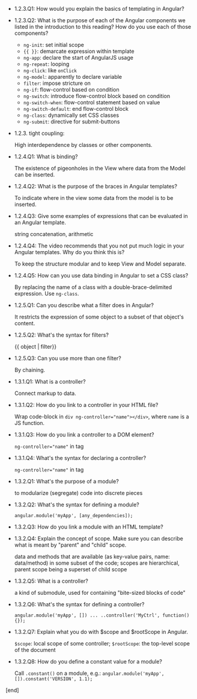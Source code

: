 
 * 1.2.3.Q1: How would you explain the basics of templating in Angular?

    

 * 1.2.3.Q2: What is the purpose of each of the Angular components we listed in the introduction to this reading? How do you use each of those components?

    * `ng-init`: set initial scope
    * `{{ }}`: demarcate expression within template
    * `ng-app`: declare the start of AngularJS usage
    * `ng-repeat`: looping
    * `ng-click`: like `onClick`
    * `ng-model`: apparently to declare variable
    * `filter`: impose stricture on 
    * `ng-if`: flow-control based on condition
    * `ng-switch`: introduce flow-control block based on condition
    * `ng-switch-when`: flow-control statement based on value
    * `ng-switch-default`: end flow-control block
    * `ng-class`: dynamically set CSS classes
    * `ng-submit`: directive for submit-buttons

 * 1.2.3. tight coupling:

    High interdependence by classes or other components.

 * 1.2.4.Q1: What is binding?

    The existence of pigeonholes in the View where data from the Model can be inserted.

 * 1.2.4.Q2: What is the purpose of the braces in Angular templates?

    To indicate where in the view some data from the model is to be inserted.

 * 1.2.4.Q3: Give some examples of expressions that can be evaluated in an Angular template.

    string concatenation, arithmetic

 * 1.2.4.Q4: The video recommends that you not put much logic in your Angular templates. Why do you think this is?

    To keep the structure modular and to keep View and Model separate.

 * 1.2.4.Q5: How can you use data binding in Angular to set a CSS class?

    By replacing the name of a class with a double-brace-delimited expression. Use `ng-class`.

 * 1.2.5.Q1: Can you describe what a filter does in Angular?

    It restricts the expression of some object to a subset of that object's content.

 * 1.2.5.Q2: What's the syntax for filters?

    {{ object | filter}}

 * 1.2.5.Q3: Can you use more than one filter? 

    By chaining.

 * 1.3.1.Q1: What is a controller?

    Connect markup to data.

 * 1.3.1.Q2: How do you link to a controller in your HTML file?

    Wrap code-block in `div ng-controller="name"></div>`, where `name` is a JS function.

 * 1.3.1.Q3: How do you link a controller to a DOM element?

    `ng-controller="name"` in tag

 * 1.3.1.Q4: What's the syntax for declaring a controller?

    `ng-controller="name"` in tag

 * 1.3.2.Q1: What's the purpose of a module?

    to modularize (segregate) code into discrete pieces

 * 1.3.2.Q2: What's the syntax for defining a module?

    `angular.module('myApp', [any_dependencies]);`

 * 1.3.2.Q3: How do you link a module with an HTML template?

    <html ng-app="myApp">

    <script src="./myApp.js"></script>

 * 1.3.2.Q4: Explain the concept of scope. Make sure you can describe what is meant by "parent" and "child" scope.

    data and methods that are available (as key-value pairs, name: data/method) in some subset of the code; scopes are hierarchical, parent scope being a superset of child scope

 * 1.3.2.Q5: What is a controller?

    a kind of submodule, used for containing "bite-sized blocks of code"

 * 1.3.2.Q6: What's the syntax for defining a controller?

    `angular.module('myApp', []) ... ..controller('MyCtrl', function() {});`

 * 1.3.2.Q7: Explain what you do with $scope and $rootScope in Angular.

    `$scope`: local scope of some controller; `$rootScope`: the top-level scope of the document

 * 1.3.2.Q8: How do you define a constant value for a module?

    Call `.constant()` on a module, e.g.: `angular.module('myApp', []).constant('VERSION', 1.1);`

[end]